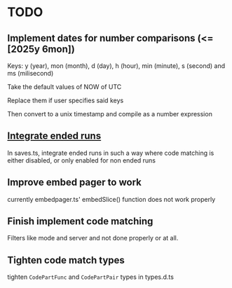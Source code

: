 # TODO

## Implement dates for number comparisons (<=[2025y 6mon])

Keys: y (year), mon (month), d (day), h (hour), min (minute), s (second) and ms (milisecond)

Take the default values of NOW of UTC

Replace them if user specifies said keys

Then convert to a unix timestamp and compile as a number expression

## [Integrate ended runs](C:\Users\Uzivatel\Desktop\Langs\js+ts\node.js\discord.js\savesbot\src\commands\utilities\saves.ts)

In saves.ts, integrate ended runs in such a way where code matching is either disabled, or only enabled for non ended runs

## Improve embed pager to work

currently embedpager.ts' embedSlice() function does not work properly

## Finish implement code matching

Filters like mode and server and not done properly or at all.

## Tighten code match types

tighten `CodePartFunc` and `CodePartPair` types in types.d.ts
